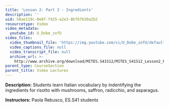 ```yaml
---
title: 'Lesson 2: Part 2 - Ingredients'
description: ''
uid: 58ae119c-0e8f-f425-a2e3-8bf67630a2b2
resourcetype: Video
video_metadata:
  youtube_id: U_Dobe_zofU
video_files:
  video_thumbnail_file: 'https://img.youtube.com/vi/U_Dobe_zofU/default.jpg'
  video_captions_file: null
  video_transcript_file: null
  archive_url: >-
    http://www.archive.org/download/MITES.S41S12/MITES_S41S12_Lesson2_Part2_300k.mp4
parent_type: CourseSection
parent_title: Video Lectures
---
```


**Description:** Students learn Italian vocabulary by indentifying the ingredients for risotto with mushrooms, saffron, radicchio, and asparagus.

**Instructors:** Paola Rebusco, ES.S41 students